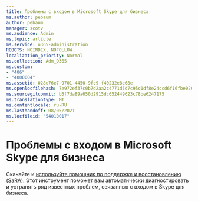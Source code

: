 ```yaml
---
title: Проблемы с входом в Microsoft Skype для бизнеса
ms.author: pebaum
author: pebaum
manager: scotv
ms.audience: Admin
ms.topic: article
ms.service: o365-administration
ROBOTS: NOINDEX, NOFOLLOW
localization_priority: Normal
ms.collection: Adm_O365
ms.custom:
- "406"
- "4000004"
ms.assetid: 028e76e7-9701-4450-9fc9-f40232e8e68e
ms.openlocfilehash: 7e972ef37c0b7d2aa2c4771d5d7c95c1df8e24ccd6f16fbe020900d10ea42de0
ms.sourcegitcommit: b5f7da89a650d2915dc652449623c78be6247175
ms.translationtype: MT
ms.contentlocale: ru-RU
ms.lasthandoff: 08/05/2021
ms.locfileid: "54010017"
---
```

# <a name="problems-signing-in-to-microsoft-skype-for-business"></a>Проблемы с входом в Microsoft Skype для бизнеса

Скачайте и [используйте помощник по поддержке и восстановлению (SaRA).](https://aka.ms/SaRA-SkypeForBusinessSignIn)
Этот инструмент поможет вам автоматически диагностировать и устранять ряд известных проблем, связанных с входом в Skype для бизнеса.